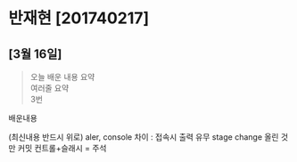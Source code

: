 # 반재현 [201740217]
## [3월 16일]
> 오늘 배운 내용 요약 <br />
> 여러줄 요약 <br>
> 3번

배운내용

(최신내용 반드시 위로)
aler, console 차이 : 접속시 출력 유무
stage change 올린 것만 커밋
컨트롤+슬래시 = 주석


<table>
</table>

